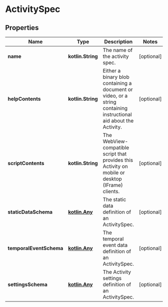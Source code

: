 
# ActivitySpec

## Properties
Name | Type | Description | Notes
------------ | ------------- | ------------- | -------------
**name** | **kotlin.String** | The name of the activity spec. |  [optional]
**helpContents** | **kotlin.String** | Either a binary blob containing a document or video, or a string containing  instructional aid about the Activity. |  [optional]
**scriptContents** | **kotlin.String** | The WebView-compatible script that provides this Activity on mobile or desktop (IFrame) clients. |  [optional]
**staticDataSchema** | [**kotlin.Any**](.md) | The static data definition of an ActivitySpec. |  [optional]
**temporalEventSchema** | [**kotlin.Any**](.md) | The temporal event data definition of an ActivitySpec. |  [optional]
**settingsSchema** | [**kotlin.Any**](.md) | The Activity settings definition of an ActivitySpec. |  [optional]



